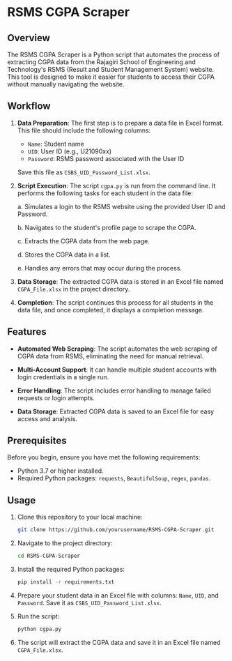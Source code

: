 # RSMS CGPA Scraper

## Overview

The RSMS CGPA Scraper is a Python script that automates the process of extracting CGPA data from the Rajagiri School of Engineering and Technology's RSMS (Result and Student Management System) website. This tool is designed to make it easier for students to access their CGPA without manually navigating the website.

## Workflow

1. **Data Preparation**: The first step is to prepare a data file in Excel format. This file should include the following columns:
   - `Name`: Student name
   - `UID`: User ID (e.g., U21090xx)
   - `Password`: RSMS password associated with the User ID

   Save this file as `CSBS_UID_Password_List.xlsx`.

2. **Script Execution**: The script `cgpa.py` is run from the command line. It performs the following tasks for each student in the data file:

   a. Simulates a login to the RSMS website using the provided User ID and Password.
   
   b. Navigates to the student's profile page to scrape the CGPA.

   c. Extracts the CGPA data from the web page.

   d. Stores the CGPA data in a list.

   e. Handles any errors that may occur during the process.

3. **Data Storage**: The extracted CGPA data is stored in an Excel file named `CGPA_File.xlsx` in the project directory.

4. **Completion**: The script continues this process for all students in the data file, and once completed, it displays a completion message. 

## Features

- **Automated Web Scraping**: The script automates the web scraping of CGPA data from RSMS, eliminating the need for manual retrieval.

- **Multi-Account Support**: It can handle multiple student accounts with login credentials in a single run.

- **Error Handling**: The script includes error handling to manage failed requests or login attempts.

- **Data Storage**: Extracted CGPA data is saved to an Excel file for easy access and analysis.

## Prerequisites

Before you begin, ensure you have met the following requirements:

- Python 3.7 or higher installed.
- Required Python packages: `requests`, `BeautifulSoup`, `regex`, `pandas`.

## Usage

1. Clone this repository to your local machine:

   ```bash
   git clone https://github.com/yourusername/RSMS-CGPA-Scraper.git
   ```

2. Navigate to the project directory:

   ```bash
   cd RSMS-CGPA-Scraper
   ```

3. Install the required Python packages:

   ```bash
   pip install -r requirements.txt
   ```

4. Prepare your student data in an Excel file with columns: `Name`, `UID`, and `Password`. Save it as `CSBS_UID_Password_List.xlsx`.

5. Run the script:

   ```bash
   python cgpa.py
   ```

6. The script will extract the CGPA data and save it in an Excel file named `CGPA_File.xlsx`.
